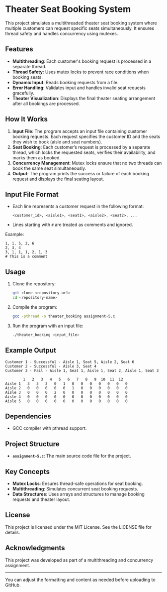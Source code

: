 # Theater Seat Booking System

This project simulates a multithreaded theater seat booking system where multiple customers can request specific seats simultaneously. It ensures thread safety and handles concurrency using mutexes.

## Features

- **Multithreading**: Each customer's booking request is processed in a separate thread.
- **Thread Safety**: Uses mutex locks to prevent race conditions when booking seats.
- **Dynamic Input**: Reads booking requests from a file.
- **Error Handling**: Validates input and handles invalid seat requests gracefully.
- **Theater Visualization**: Displays the final theater seating arrangement after all bookings are processed.

## How It Works

1. **Input File**: The program accepts an input file containing customer booking requests. Each request specifies the customer ID and the seats they wish to book (aisle and seat numbers).
2. **Seat Booking**: Each customer’s request is processed by a separate thread, which locks the requested seats, verifies their availability, and marks them as booked.
3. **Concurrency Management**: Mutex locks ensure that no two threads can book the same seat simultaneously.
4. **Output**: The program prints the success or failure of each booking request and displays the final seating layout.

## Input File Format

- Each line represents a customer request in the following format:
  ```
  <customer_id>, <aisle1>, <seat1>, <aisle2>, <seat2>, ...
  ```
- Lines starting with `#` are treated as comments and ignored.

Example:
```
1, 1, 5, 2, 6
2, 3, 4
3, 1, 1, 1, 2, 1, 3
# This is a comment
```

## Usage

1. Clone the repository:
   ```bash
   git clone <repository-url>
   cd <repository-name>
   ```
2. Compile the program:
   ```bash
   gcc -pthread -o theater_booking assignment-5.c
   ```
3. Run the program with an input file:
   ```bash
   ./theater_booking <input_file>
   ```

## Example Output

```
Customer 1 - Successful - Aisle 1, Seat 5, Aisle 2, Seat 6
Customer 2 - Successful - Aisle 3, Seat 4
Customer 3 - Fail - Aisle 1, Seat 1, Aisle 1, Seat 2, Aisle 1, Seat 3

        1   2   3   4   5   6   7   8   9  10  11  12
Aisle 1   3   3   3   0   1   0   0   0   0   0   0   0
Aisle 2   0   0   0   0   0   1   0   0   0   0   0   0
Aisle 3   0   0   0   2   0   0   0   0   0   0   0   0
Aisle 4   0   0   0   0   0   0   0   0   0   0   0   0
Aisle 5   0   0   0   0   0   0   0   0   0   0   0   0
```

## Dependencies

- GCC compiler with pthread support.

## Project Structure

- **`assignment-5.c`**: The main source code file for the project.

## Key Concepts

- **Mutex Locks**: Ensures thread-safe operations for seat booking.
- **Multithreading**: Simulates concurrent seat booking requests.
- **Data Structures**: Uses arrays and structures to manage booking requests and theater layout.

## License

This project is licensed under the MIT License. See the LICENSE file for details.

## Acknowledgments

This project was developed as part of a multithreading and concurrency assignment.

--- 

You can adjust the formatting and content as needed before uploading to GitHub.
